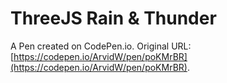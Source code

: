 # ThreeJS Rain & Thunder

A Pen created on CodePen.io. Original URL: [https://codepen.io/ArvidW/pen/poKMrBR](https://codepen.io/ArvidW/pen/poKMrBR).

